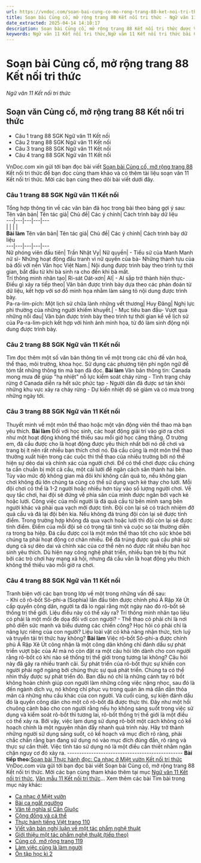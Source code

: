 ```yaml
---
url: https://vndoc.com/soan-bai-cung-co-mo-rong-trang-88-ket-noi-tri-thuc-304452
title: Soạn bài Củng cố, mở rộng trang 88 Kết nối tri thức - Ngữ văn 11 Kết nối tri thức - VnDoc.com
date_extracted: 2025-04-14 14:10:17
description: Soạn bài Củng cố, mở rộng trang 88 Kết nối tri thức được VnDoc.com sưu tầm và xin gửi tới bạn đọc cùng tham khảo nhé.
keywords: Ngữ văn 11 Kết nối tri thức,Ngữ văn 11 Kết nối tri thức bài Củng cố mở rộng trang 88,Soạn văn 11 Kết nối tri thức,văn 11 kết nối tri thức,soạn văn 11 kết nối tri thức với cuộc sống,ngữ văn 11 kết nối,Soạn bài Củng cố mở rộng trang 88 Kết nối tri thức,Soạn bài Củng cố mở rộng trang 88,Củng cố mở rộng trang 88,soạn văn Củng cố mở rộng trang 88
---
```


# Soạn bài Củng cố, mở rộng trang 88 Kết nối tri thức
 _Ngữ văn 11 Kết nối tri thức_
## Soạn văn Củng cố, mở rộng trang 88 Kết nối tri thức
  * Câu 1 trang 88 SGK Ngữ văn 11 Kết nối
  * Câu 2 trang 88 SGK Ngữ văn 11 Kết nối
  * Câu 3 trang 88 SGK Ngữ văn 11 Kết nối
  * Câu 4 trang 88 SGK Ngữ văn 11 Kết nối

VnDoc.com xin gửi tới bạn đọc bài viết [Soạn bài Củng cố, mở rộng trang 88](<https://vndoc.com/soan-bai-cung-co-mo-rong-trang-88-ket-noi-tri-thuc-304452>) Kết nối tri thức để bạn đọc cùng tham khảo và có thêm tài liệu soạn văn 11 Kết nối tri thức. Mời các bạn cùng theo dõi bài viết dưới đây.
### Câu 1 trang 88 SGK Ngữ văn 11 Kết nối
Tổng hợp thông tin về các văn bản đã học trong bài theo bảng gợi ý sau:
Tên văn bản| Tên tác giả| Chủ đề| Các ý chính| Cách trình bày dữ liệu  
---|---|---|---|---  
| | | |   
**Bài làm**
Tên văn bản| Tên tác giả| Chủ đề| Các ý chính| Cách trình bày dữ liệu  
---|---|---|---|---  
Nữ phóng viên đầu tiên| Trần Nhật Vy| Nữ quyền| \- Tiểu sử của Manh Manh nữ sĩ\- Những hoạt động đấu tranh vì nữ quyền của bà\- Những thành tựu của bà đối với nền Văn học Việt Nam.| Nội dung được trình bày theo trình tự thời gian, bắt đầu từ khi bà sinh ra cho đến khi bà mất.  
Trí thông minh nhân tạo| Ri-sát Oát-xơn| AI| \- AI sắp trở thành hiện thực\- Điều gì xảy ra tiếp theo| Văn bản được trình bày dựa theo các phán đoán từ dữ liệu, kết hợp với sơ đồ minh họa nhằm làm sáng tỏ nội dung được trình bày.  
Pa-ra-lim-pích: Một lịch sử chữa lành những vết thương| Huy Đăng| Nghị lực phi thường của những người khiếm khuyết.| \- Mục tiêu ban đầu\- Vượt qua những nỗi đau| Văn bản được trình bày theo trình tự thời gian kể về lịch sử của Pa-ra-lim-pích kết hợp với hình ảnh minh họa, từ đó làm sinh động nội dung được trình bày.  
### Câu 2 trang 88 SGK Ngữ văn 11 Kết nối
Tìm đọc thêm một số văn bản thông tin về một trong các chủ đề văn hoá, thể thao, môi trường, khoa học. Sử dụng các phương tiện phi ngôn ngữ để tóm tắt những thông tin mà bạn đã đọc.
**Bài làm**
Văn bản thông tin: Canada mong mưa để giúp "hạ nhiệt" nỗ lực kiểm soát cháy rừng
\- Tình trạng cháy rừng ở Canada diễn ra hết sức phức tạp
\- Người dân đã được sơ tán khỏi những khu vực xảy ra cháy rừng
\- Dự kiến nhiệt độ sẽ giảm và có mưa trong những ngày tới.
### Câu 3 trang 88 SGK Ngữ văn 11 Kết nối
Thuyết minh về một môn thể thao hoặc một vận động viên thể thao mà bạn yêu thích.
**Bài làm**
Đối với học sinh, các hoạt động giải trí vào giờ ra chơi như một hoạt động không thể thiếu sau mỗi giờ học căng thẳng. Ở trường em, đá cầu được cho là hoạt động được yêu thích nhất bởi nó dễ chơi và trang bị ít nên rất nhiều bạn thích chơi nó. Đá cầu cũng là một môn thể thao thường xuất hiện trong các cuộc thi thể thao của nhiều trường bởi nó thể hiện sự dẻo dai và chính xác của người chơi.
Để có thể chơi được cầu chúng ta cần chuẩn bị một cả cầu, một cái lưới để ngăn cách sân thành hai bên. Tùy vào mức độ không gian mà đôi khi không cần quá to, nếu không gian chơi không đủ lớn chúng ta cũng có thể sử dụng vạch kẻ thay cho lưới. Mỗi đội chơi có thể là 1-2 người hoặc nhiều hơn tùy vào số lượng người chơi.
Về quy tắc chơi, hai đội sẽ đứng về phía sân của mình được ngăn bởi vạch kẻ hoặc lưới. Công việc của mỗi người là đá quả cầu từ bên mình sang bên người khác và phải qua vạch mới được tính. Đội còn lại sẽ có trách nhiệm đỡ quả cầu và đá lại đội bên kia. Nếu không đá trúng đội còn lại sẽ được tính điểm. Trong trường hợp không đá qua vạch hoặc lưới thì đội còn lại sẽ được tính điểm. Điểm của mỗi đội sẽ có trọng tài tính và cuộc so tài thường diễn ra trong ba hiệp.
Đá cầu được coi là một môn thể thao tốt cho sức khỏe bởi chúng ta phải hoạt động cơ chân nhiều. Để đá trúng được quả cầu phải sử dụng cả sự dẻo dai và chính xác của cơ thể nên nó được rất nhiều bạn học sinh yêu thích. Dù hiện nay công nghệ phát triển, nhiều bạn trẻ bị thu hút bởi các trò chơi hay mạng xã hội, nhưng đá cầu vẫn là hoạt động yêu thích không thể thiếu vào mỗi giờ ra chơi.
### Câu 4 trang 88 SGK Ngữ văn 11 Kết nối
Tranh biện với các bạn trong lớp về một trong những vấn đề sau: \
\- Khi cô rô-bốt Sô-phi-a \(Sophia\) lần đầu tiên được chính phủ Ả Rập Xê Út cấp quyền công dân, người ta đã lo ngại rằng một ngày nào đó rô-bốt sẽ thống trị thế giới. Liệu điều này có thể xảy ra? Trí thông minh nhân tạo liệu có phải là một mối đe dọa đối với con người?
\- Thể thao có phải chỉ là nơi phô diễn sức mạnh và biểu dương các chiến công? Học hỏi có phải chỉ là năng lực riêng của con người? Liệu loài vật có khả năng nhận thức, tích luỹ và truyền tải tri thức hay không?
**Bài làm**
Việc rô-bốt Sô-phi-a được chính phủ Ả Rập Xê Út công nhận là một công dân không chỉ đánh dấu sự phát triển vượt bậc của AI mà nó còn đặt ra một câu hỏi lớn dành cho con người rằng rô-bốt có khi nào sẽ thống trị thế giới trong tương lai không? Câu hỏi này đã gây ra nhiều tranh cãi. Sự phát triển của rô-bốt thực sự khiến con người phải ngỡ ngàng bởi chúng thực sự quá phát triển. Chúng ta có thể nhìn thấy được sự phát triển đó. Ban đầu nó chỉ là những cánh tay rô bốt không hoàn chỉnh giúp con người làm những công việc nặng nhọc, sau đó là đến ngành dịch vụ, nó không chỉ phục vụ trong quán ăn mà dần dần thỏa mãn cả những nhu cầu khác của con người. Và cuối cùng, sự kiện đánh dấu đó là quyền công dân cho một cô rô-bốt đã được thực thi. Đây như một hồi chuông cảnh báo cho con người rằng nếu họ không sáng suốt trong việc sử dụng và kiểm soát rô-bốt thì tương lai, rô-bốt thống trị thế giới là một điều có thể xảy ra. Bởi vậy, việc lạm dụng sử dụng rô-bốt một cách không có kế hoạch chính là một nguyên nhân đẩy nhanh quá trình này. Hãy trở thành những người sử dụng sáng suốt, có kế hoạch và mục đích rõ ràng, phải chắc chắn rằng bạn đang sử dụng nó vào mục đích đúng đắn, rõ ràng và thực sự cần thiết. Việc tỉnh táo sử dụng nó là một điều cần thiết nhằm ngăn chặn nguy cơ đó xảy ra.
\------------------------------------------------
**Bài tiếp theo:**[Soạn bài Thực hành đọc: Ca nhạc ở Miệt vườn Kết nối tri thức](<https://vndoc.com/soan-bai-thuc-hanh-doc-ca-nhac-o-miet-vuon-ket-noi-tri-thuc-304455>)
VnDoc.com vừa gửi tới bạn đọc bài viết Soạn bài Củng cố, mở rộng trang 88 Kết nối tri thức. Mời các bạn cùng tham khảo thêm tại mục [Ngữ văn 11 Kết nối tri thức](<https://vndoc.com/ngu-van-11-ket-noi-tri-thuc>), [Văn mẫu 11 Kết nối tri thức](<https://vndoc.com/van-mau-lop11>)...
Xem thêm các bài Tìm bài trong mục này khác:
  * [Ca nhạc ở Miệt vườn](</soan-bai-thuc-hanh-doc-ca-nhac-o-miet-vuon-ket-noi-tri-thuc-304455>)
  * [Bài ca ngất ngưởng](</soan-bai-bai-ca-ngat-nguong-ket-noi-tri-thuc-304634>)
  * [Văn tế nghĩa sĩ Cần Giuộc](</soan-bai-van-te-nghia-si-can-giuoc-ket-noi-tri-thuc-304637>)
  * [Cộng đồng và cá thể](</soan-bai-cong-dong-va-ca-the-ket-noi-tri-thuc-304641>)
  * [Thực hành tiếng Việt trang 110](</soan-bai-thuc-hanh-tieng-viet-trang-110-ket-noi-tri-thuc-304697>)
  * [Viết văn bản nghị luận về một tác phẩm nghệ thuật](</soan-bai-viet-van-ban-nghi-luan-ve-mot-tac-pham-nghe-thuat-ket-noi-tri-thuc-304713>)
  * [Giới thiệu một tác phẩm nghệ thuật \(tiếp theo\)](</soan-bai-gioi-thieu-mot-tac-pham-nghe-thuat-ket-noi-tri-thuc-tiep-theo-304714>)
  * [Củng cố, mở rộng trang 119](</soan-bai-cung-co-mo-rong-trang-119-ket-noi-tri-thuc-304716>)
  * [Làm việc cũng là làm người](</soan-bai-thuc-hanh-doc-lam-viec-cung-la-lam-nguoi-ket-noi-tri-thuc-304717>)
  * [Ôn tập học kì 2](</soan-bai-on-tap-hoc-ki-2-ket-noi-tri-thuc-304719>)


